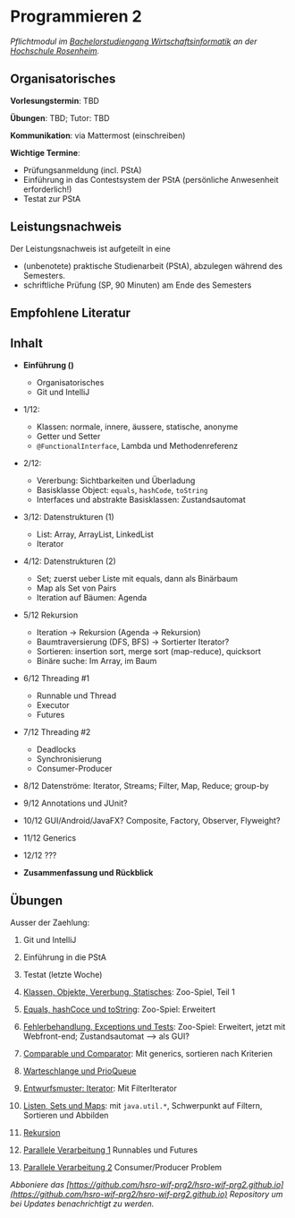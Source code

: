 # Programmieren 2

_Pflichtmodul im [Bachelorstudiengang Wirtschaftsinformatik](https://www.fh-rosenheim.de/technik/informatik-mathematik/wirtschaftsinformatik-bachelor/) an der [Hochschule Rosenheim](https://www.fh-rosenheim.de)._

## Organisatorisches

**Vorlesungstermin**: TBD

**Übungen**: TBD; Tutor: TBD

**Kommunikation**: via Mattermost (einschreiben)

**Wichtige Termine**:
- Prüfungsanmeldung (incl. PStA)
- Einführung in das Contestsystem der PStA (persönliche Anwesenheit erforderlich!)
- Testat zur PStA


## Leistungsnachweis
Der Leistungsnachweis ist aufgeteilt in eine 
- (unbenotete) praktische Studienarbeit (PStA), abzulegen während des Semesters.
- schriftliche Prüfung (SP, 90 Minuten) am Ende des Semesters


## Empfohlene Literatur


## Inhalt
- **Einführung ()**
	* Organisatorisches
	* Git und IntelliJ
- 1/12: 
	* Klassen: normale, innere, äussere, statische, anonyme
	* Getter und Setter
	* `@FunctionalInterface`, Lambda und Methodenreferenz
- 2/12:
	* Vererbung: Sichtbarkeiten und Überladung
	* Basisklasse Object: `equals`, `hashCode`, `toString`
	* Interfaces und abstrakte Basisklassen: Zustandsautomat
- 3/12: Datenstrukturen (1)
	* List: Array, ArrayList, LinkedList
	* Iterator
- 4/12: Datenstrukturen (2)
	+ Set; zuerst ueber Liste mit equals, dann als Binärbaum
	+ Map als Set von Pairs
	+ Iteration auf Bäumen: Agenda
- 5/12 Rekursion
	+ Iteration -> Rekursion (Agenda -> Rekursion)
	+ Baumtraversierung (DFS, BFS) -> Sortierter Iterator?
	+ Sortieren: insertion sort, merge sort (map-reduce), quicksort
	+ Binäre suche: Im Array, im Baum
- 6/12 Threading #1
	+ Runnable und Thread
	+ Executor
	+ Futures
- 7/12 Threading #2
	+ Deadlocks
	+ Synchronisierung
	+ Consumer-Producer
- 8/12 Datenströme: Iterator, Streams; Filter, Map, Reduce; group-by
- 9/12 Annotations und JUnit?
- 10/12 GUI/Android/JavaFX? Composite, Factory, Observer, Flyweight?
- 11/12 Generics
- 12/12 ???


- **Zusammenfassung und Rückblick**

## Übungen

Ausser der Zaehlung:
1. Git und IntelliJ
2. Einführung in die PStA
3. Testat (letzte Woche)

1. [Klassen, Objekte, Vererbung, Statisches](/uebung01/): Zoo-Spiel, Teil 1
2. [Equals, hashCoce und toString](/uebung02/): Zoo-Spiel: Erweitert
3. [Fehlerbehandlung, Exceptions und Tests](/uebung03/): Zoo-Spiel: Erweitert, jetzt mit Webfront-end; Zustandsautomat  --> als GUI?
4. [Comparable und Comparator](/uebung04/): Mit generics, sortieren nach Kriterien
5. [Warteschlange und PrioQueue](/uebung05/)
6. [Entwurfsmuster: Iterator](/uebung06/): Mit FilterIterator
7. [Listen, Sets und Maps](/uebung07/): mit `java.util.*`, Schwerpunkt auf Filtern, Sortieren und Abbilden
8. [Rekursion](/uebung08/)
9. [Parallele Verarbeitung 1](/uebung09/) Runnables und Futures
10. [Parallele Verarbeitung 2](/uebung10/) Consumer/Producer Problem


_Abboniere das [https://github.com/hsro-wif-prg2/hsro-wif-prg2.github.io](https://github.com/hsro-wif-prg2/hsro-wif-prg2.github.io) Repository um bei Updates benachrichtigt zu werden._